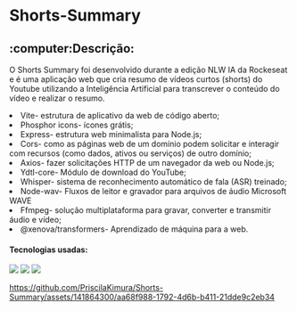 # Shorts-Summary

<h2>:computer:Descrição:</h2>

<p>O Shorts Summary foi desenvolvido durante a edição NLW IA da Rockeseat e é uma aplicação web que cria resumo de vídeos curtos (shorts) do Youtube utilizando a Inteligência Artificial para transcrever o conteúdo do vídeo e realizar o resumo.</p>

<li>Vite- estrutura de aplicativo da web de código aberto;</li>
<li>Phosphor icons- ícones grátis;</li>
<li>Express- estrutura web minimalista para Node.js;</li>
<li>Cors- como as páginas web de um domínio podem solicitar e interagir com recursos (como dados, ativos ou serviços) de outro domínio;</li>
<li>Axios- fazer solicitações HTTP de um navegador da web ou Node.js;</li>
<li>Ydtl-core- Módulo de download do YouTube;</li>
<li>Whisper- sistema de reconhecimento automático de fala (ASR) treinado;</li>
<li>Node-wav- Fluxos de leitor e gravador para arquivos de áudio Microsoft WAVE</li>
<li>Ffmpeg- solução multiplataforma para gravar, converter e transmitir áudio e vídeo;</li>
<li>@xenova/transformers- Aprendizado de máquina para a web.</li>
<h4>Tecnologias usadas:</h4>
  <img src="https://img.shields.io/badge/CSS3-1572B6?style=for-the-badge&logo=css3&logoColor=white"/>
  <img src="https://img.shields.io/badge/HTML-239120?style=for-the-badge&logo=html5&logoColor=white"/> 
  <img src="https://img.shields.io/badge/JavaScript-F7DF1E?style=for-the-badge&logo=javascript&logoColor=black"/>

 https://github.com/PriscilaKimura/Shorts-Summary/assets/141864300/aa68f988-1792-4d6b-b411-21dde9c2eb34

